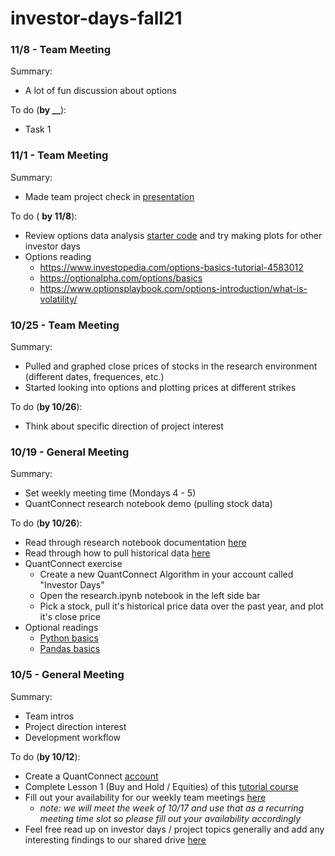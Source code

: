 # investor-days-fall21

### 11/8 - Team Meeting

Summary: 

- A lot of fun discussion about options

To do (**by __**):

- Task 1

### 11/1 - Team Meeting

Summary:

- Made team project check in [presentation](https://docs.google.com/presentation/d/1jru1xy_MMRq6dFX2kD2tH5IspbeE0qObgqWaQOGPWzE/edit)

To do ( **by 11/8**):

- Review options data analysis [starter code](https://github.com/quantsc/investor-days-fall21/blob/main/rohans_code/research.ipynb) and try making plots for other investor days
- Options reading
  - https://www.investopedia.com/options-basics-tutorial-4583012
  - https://optionalpha.com/options/basics
  - https://www.optionsplaybook.com/options-introduction/what-is-volatility/

### 10/25 - Team Meeting

Summary: 

- Pulled and graphed close prices of stocks in the research environment (different dates, frequences, etc.)
- Started looking into options and plotting prices at different strikes 

To do (**by 10/26**):

- Think about specific direction of project interest

### 10/19 - General Meeting

Summary: 

- Set weekly meeting time (Mondays 4 - 5)
- QuantConnect research notebook demo (pulling stock data)

To do (**by 10/26**):

- Read through research notebook documentation [here](https://www.quantconnect.com/docs/research/overview)
- Read through how to pull historical data [here](https://www.quantconnect.com/docs/research/historical-data)
- QuantConnect exercise
  - Create a new QuantConnect Algorithm in your account called "Investor Days"
  - Open the research.ipynb notebook in the left side bar
  - Pick a stock, pull it's historical price data over the past year, and plot it's close price
- Optional readings
  - [Python basics](https://www.freecodecamp.org/news/python-crash-course/)
  - [Pandas basics](https://pandas.pydata.org/pandas-docs/version/1.3/user_guide/10min.html)

### 10/5 - General Meeting

Summary:

- Team intros 
- Project direction interest
- Development workflow

To do (**by 10/12**):

- Create a QuantConnect [account](https://www.quantconnect.com/login)
- Complete Lesson 1 (Buy and Hold / Equities) of this [tutorial course](https://www.quantconnect.com/learning/course/1/boot-camp-101-us-equities)
- Fill out your availability for our weekly team meetings [here](https://lettucemeet.com/l/Dl2l8)
  - *note: we will meet the week of 10/17 and use that as a recurring meeting time slot so please fill out your availability accordingly*
- Feel free read up on investor days / project topics generally and add any interesting findings to our shared drive [here](https://drive.google.com/drive/u/0/folders/0AEPlvIHyEklGUk9PVA)



